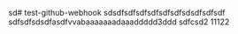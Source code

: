 sd# test-github-webhook
sdsdfsdfsdfsdfsdfsdfsdsdfsdfsdf
sdfsdfsdsdfasdfvvabaaaaaaadaaaddddd3ddd
sdfcsd2
11122
